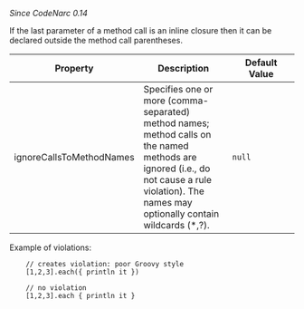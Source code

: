 *Since CodeNarc 0.14*

If the last parameter of a method call is an inline closure then it can
be declared outside the method call parentheses.

<table>
<colgroup>
<col style="width: 40%" />
<col style="width: 33%" />
<col style="width: 25%" />
</colgroup>
<thead>
<tr>
<th>Property</th>
<th>Description</th>
<th>Default Value</th>
</tr>
</thead>
<tbody>
<tr>
<td>ignoreCallsToMethodNames</td>
<td>Specifies one or more (comma-separated) method names; method calls
on the named methods are ignored (i.e., do not cause a rule violation).
The names may optionally contain wildcards (*,?).</td>
<td><code>null</code></td>
</tr>
</tbody>
</table>

Example of violations:

        // creates violation: poor Groovy style
        [1,2,3].each({ println it })

        // no violation
        [1,2,3].each { println it }
